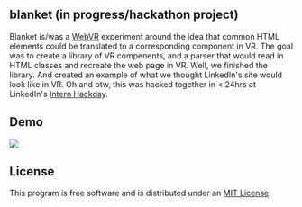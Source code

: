 ## blanket (in progress/hackathon project)

Blanket is/was a [WebVR](https://webvr.info/) experiment around the idea that common HTML elements could be translated to a corresponding component in VR. The goal was to create a library of VR compenents, and a parser that would read in HTML classes and recreate the web page in VR. Well, we finished the library. And created an example of what we thought LinkedIn's site would look like in VR. Oh and btw, this was hacked together in < 24hrs at LinkedIn's [Intern Hackday](https://2016internhackday.splashthat.com/). 

## Demo

![](http://www.jakedex.com/img/blanket.gif)

## License

This program is free software and is distributed under an [MIT License](LICENSE).
